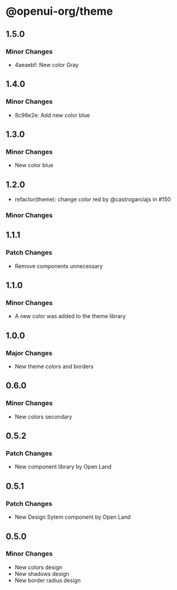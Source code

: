 # @openui-org/theme

## 1.5.0

### Minor Changes

- 4aeaebf: New color Gray

## 1.4.0

### Minor Changes

- 8c98e2e: Add new color blue

## 1.3.0

### Minor Changes

- New color blue

## 1.2.0

- refactor(theme): change color red by @castrogarciajs in #150

### Minor Changes

## 1.1.1

### Patch Changes

- Remove components unnecessary

## 1.1.0

### Minor Changes

- A new color was added to the theme library

## 1.0.0

### Major Changes

- New theme colors and borders

## 0.6.0

### Minor Changes

- New colors secondary

## 0.5.2

### Patch Changes

- New component library by Open Land

## 0.5.1

### Patch Changes

- New Design Sytem component by Open Land

## 0.5.0

### Minor Changes

- New colors design
- New shadows design
- New border radius design
